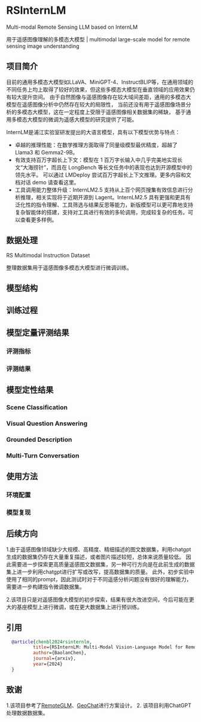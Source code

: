 # RSInternLM
Multi-modal Remote Sensing LLM based on InternLM

用于遥感图像理解的多模态大模型 | multimodal large-scale model for remote sensing image understanding

## 项目简介
目前的通用多模态大模型如LLaVA、MiniGPT-4、InstructBLIP等，在通用领域的不同任务上均上取得了较好的效果，但这些多模态大模型在垂直领域的应用效果仍有较大提升空间。
由于自然图像与遥感图像存在较大域间差距，通用的多模态大模型在遥感图像分析中仍然存在较大的局限性，
当前还没有用于遥感图像场景分析的多模态大模型，这在一定程度上受限于遥感图像相关数据集的稀缺，
基于通用多模态大模型的微调为遥感大模型的研究提供了可能。

InternLM是浦江实验室研发提出的大语言模型，具有以下模型优势与特点：

- 卓越的推理性能：在数学推理方面取得了同量级模型最优精度，超越了 Llama3 和 Gemma2-9B。
- 有效支持百万字超长上下文：模型在 1 百万字长输入中几乎完美地实现长文“大海捞针”，而且在 LongBench 等长文任务中的表现也达到开源模型中的领先水平。 可以通过 LMDeploy 尝试百万字超长上下文推理。更多内容和文档对话 demo 请查看这里。
- 工具调用能力整体升级：InternLM2.5 支持从上百个网页搜集有效信息进行分析推理，相关实现将于近期开源到 Lagent。InternLM2.5 具有更强和更具有泛化性的指令理解、工具筛选与结果反思等能力，新版模型可以更可靠地支持复杂智能体的搭建，支持对工具进行有效的多轮调用，完成较复杂的任务。可以查看更多样例。

## 数据处理
RS Multimodal Instruction Dataset

整理数据集用于遥感图像多模态大模型进行微调训练。

## 模型结构

## 训练过程

## 模型定量评测结果

### 评测指标

### 评测结果

## 模型定性结果

### Scene Classification

### Visual Question Answering

### Grounded Description 

### Multi-Turn Conversation 

## 使用方法

### 环境配置

### 模型复现

## 后续方向
1.由于遥感图像领域缺少大规模、高精度、精细描述的图文数据集，利用chatgpt生成的数据集仍存在大量重复描述，或者图片描述较短，总体来说质量较低。
因此需要进一步探索更高质量遥感图文数据集，另一种可行方向是在此前生成的数据集上进一步利用chatgpt进行扩写或改写，提高数据集的质量。
此外，初步实验中使用了相同的prompt，因此测试时对于不同遥感分析问题没有很好的理解能力，需要进一步构建指令微调数据集。

2.该项目只是对遥感图像大模型的初步探索，结果有很大改进空间，今后可能在更大的基座模型上进行微调，或在更大数据集上进行预训练。

## 引用
```bibtex
  @article{chenbl2024rsinternlm,
          title={RSInternLM: Multi-Modal Vision-Language Model for Remote Sensing},
          author={BaolanChen},
          journal={arxiv},
          year={2024}
  }
```
## 致谢

1.该项目参考了[RemoteGLM](https://github.com/lzw-lzw/RemoteGLM)、[GeoChat](https://github.com/mbzuai-oryx/GeoChat)进行方案设计。
2. 该项目利用ChatGPT处理数据数据集。
